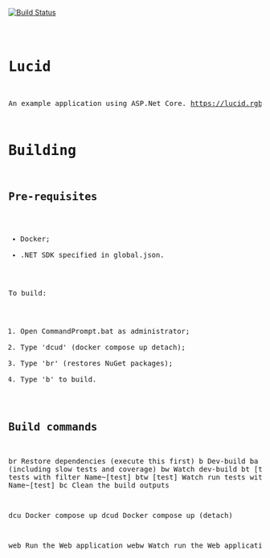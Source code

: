 
[![Build Status](https://ci.appveyor.com/api/projects/status/github/FlukeFan/LucidDotNet?svg=true)](https://ci.appveyor.com/project/FlukeFan/LucidDotNet) <pre>

Lucid
=====

An example application using ASP.Net Core.  https://lucid.rgbco.uk

Building
========

Pre-requisites
--------------

* Docker;
* .NET SDK specified in global.json.

To build:

1. Open CommandPrompt.bat as administrator;
2. Type 'dcud' (docker compose up detach);
3. Type 'br' (restores NuGet packages);
4. Type 'b' to build.

Build commands
--------------

br                                      Restore dependencies (execute this first)
b                                       Dev-build
ba                                      Build all (including slow tests and coverage)
bw                                      Watch dev-build
bt [test]                               Run tests with filter Name~[test]
btw [test]                              Watch run tests with filter Name~[test]
bc                                      Clean the build outputs

dcu                                     Docker compose up
dcud                                    Docker compose up (detach)

web                                     Run the Web application
webw                                    Watch run the Web application
